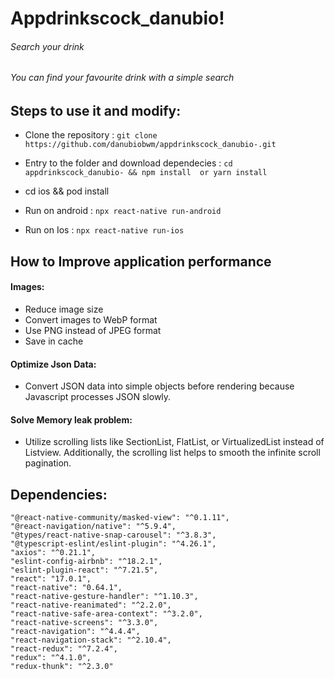 # Appdrinkscock_danubio!
###### Search your drink

###### You can find your favourite drink with a simple search

## Steps to use it and modify:
- Clone the repository : `git clone https://github.com/danubiobwm/appdrinkscock_danubio-.git`

- Entry to the folder and download dependecies : `cd appdrinkscock_danubio- && npm install  or yarn install`
- cd ios && pod install
- Run on android : `npx react-native run-android`
- Run on Ios : `npx react-native run-ios`


## How to Improve application performance
#### Images:
- Reduce image size
- Convert images to WebP format
- Use PNG instead of JPEG format
- Save in cache

#### Optimize Json Data:
- Convert JSON data into simple objects before rendering because Javascript processes JSON slowly.

#### Solve Memory leak problem:
- Utilize scrolling lists like SectionList, FlatList, or VirtualizedList instead of Listview. Additionally, the scrolling list helps to smooth the infinite scroll pagination.




## Dependencies:
    "@react-native-community/masked-view": "^0.1.11",
    "@react-navigation/native": "^5.9.4",
    "@types/react-native-snap-carousel": "^3.8.3",
    "@typescript-eslint/eslint-plugin": "^4.26.1",
    "axios": "^0.21.1",
    "eslint-config-airbnb": "^18.2.1",
    "eslint-plugin-react": "^7.21.5",
    "react": "17.0.1",
    "react-native": "0.64.1",
    "react-native-gesture-handler": "^1.10.3",
    "react-native-reanimated": "^2.2.0",
    "react-native-safe-area-context": "^3.2.0",
    "react-native-screens": "^3.3.0",
    "react-navigation": "^4.4.4",
    "react-navigation-stack": "^2.10.4",
    "react-redux": "^7.2.4",
    "redux": "^4.1.0",
    "redux-thunk": "^2.3.0"


